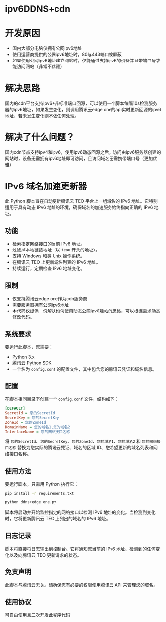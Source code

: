 # ipv6DDNS+cdn
# 开发原因
- 国内大部分电脑仅拥有公网ipv6地址
- 使用运营商提供的公网ipv6地址时，80与443端口被屏蔽
- 如果使用公网ipv6地址建立网站时，仅能通过支持ipv6的设备并且带端口号才能访问网站（非常不优雅）
# 解决思路
国内的cdn平台支持ipv6+非标准端口回源，可以使用一个脚本每隔10s检测服务器的ipv6地址，如果发生变化，则调用腾讯云edge one的api实时更新回源的ipv6地址，若未发生变化则不做任何处理。
# 解决了什么问题？
国内cdn节点支持ipv4和ipv6，使用ipv6动态回源之后，访问由ipv6服务器创建的网站时，设备无需拥有ipv6地址即可访问，且访问域名无需携带端口号（更加优雅）
# IPv6 域名加速更新器

此 Python 脚本旨在自动更新腾讯云 TEO 平台上一组域名的 IPv6 地址。它特别适用于具有动态 IPv6 地址的环境，确保域名的加速服务始终指向正确的 IPv6 地址。

## 功能

- 检索指定网络接口的当前 IPv6 地址。
- 过滤掉本地链接地址（以 `fe80` 开头的地址）。
- 支持 Windows 和类 Unix 操作系统。
- 在腾讯云 TEO 上更新域名列表的 IPv6 地址。
- 持续运行，定期检查 IPv6 地址变化。

## 限制
- 仅支持腾讯云edge one作为cdn服务商
- 需要服务器拥有公网ipv6地址
- 本代码仅提供一份解决如何使用动态公网ipv6建站的思路，可以根据需求动态修改代码。

## 系统要求

要运行此脚本，您需要：

- Python 3.x
- 腾讯云 Python SDK
- 一个名为 `config.conf` 的配置文件，其中包含您的腾讯云凭证和域名信息。

## 配置

在脚本相同目录下创建一个 `config.conf` 文件，结构如下：

```ini
[DEFAULT]
SecretId = 您的SecretId
SecretKey = 您的SecretKey
ZoneId = 您的ZoneId
DomainName = 您的域名1,您的域名2
InterfaceName = 您的网络接口名称
```

将 `您的SecretId`、`您的SecretKey`、`您的ZoneId`、`您的域名1`、`您的域名2` 和 `您的网络接口名称` 替换为您实际的腾讯云凭证、域名的区域 ID、您希望更新的域名列表和网络接口名称。

## 使用方法

要运行脚本，只需用 Python 执行它：

```bash
pip install -r requirements.txt
```

```bash
python ddns+edge one.py
```

脚本将启动并开始监控指定的网络接口以检测 IPv6 地址的变化。当检测到变化时，它将更新腾讯云 TEO 上列出的域名的 IPv6 地址。

## 日志记录

脚本将直接将日志输出到控制台。它将通知您当前的 IPv6 地址、检测到的任何变化以及向腾讯云 TEO 更新请求的状态。


## 免责声明

此脚本与腾讯云无关。请确保您有必要的权限使用腾讯云 API 来管理您的域名。

## 使用协议

可自由使用且二次开发此程序代码


